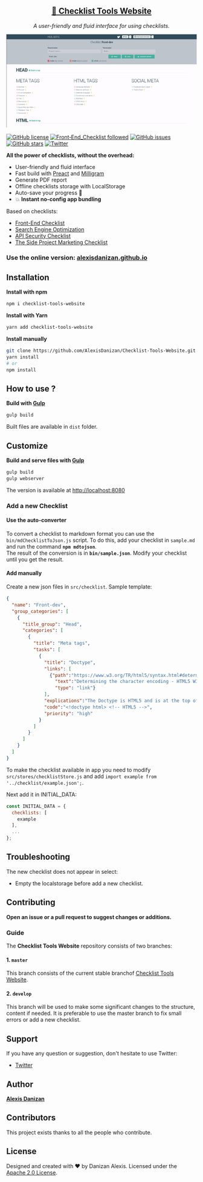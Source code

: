 <h2 align="center"><a href="https://alexisdanizan.github.io">🍿 Checklist Tools Website</a></h2>

<p align="center">
  <em>A user-friendly and fluid interface for using checklists.</em>
</p>
<p align="center">
    <a href="https://alexisdanizan.github.io" target="_blank">
        <img alt="Checklist tools website" title="Checklist tools website" src="https://github.com/AlexisDanizan/Checklist-Tools-Website/blob/master/data/checklist-tools.gif?raw=true" width="800">
    </a>
</p>


[![GitHub license](https://img.shields.io/github/license/AlexisDanizan/Checklist-Tools-Website.svg)](https://github.com/AlexisDanizan/Checklist-Tools-Website/blob/master/LICENSE)
[![Front‑End_Checklist followed](https://img.shields.io/badge/Front‑End_Checklist-followed-brightgreen.svg)](https://github.com/thedaviddias/Front-End-Checklist/)
[![GitHub issues](https://img.shields.io/github/issues/AlexisDanizan/Checklist-Tools-Website.svg)](https://github.com/AlexisDanizan/Checklist-Tools-Website/issues)
[![GitHub stars](https://img.shields.io/github/stars/AlexisDanizan/Checklist-Tools-Website.svg)](https://github.com/AlexisDanizan/Checklist-Tools-Website/stargazers)
[![Twitter](https://img.shields.io/twitter/url/https/github.com/AlexisDanizan/Checklist-Tools-Website.svg?style=social)](https://twitter.com/intent/tweet?text=Wow:&url=https%3A%2F%2Fgithub.com%2FAlexisDanizan%2FChecklist-Tools-Website)

**All the power of checklists, without the overhead:**
 - User-friendly and fluid interface
 - Fast build with [Preact]() and [Milligram](https://github.com/milligram/milligram)
 - Generate PDF report
 - Offline checklists storage with LocalStorage
 - Auto-save your progress 🚀
 - 💥 **Instant no-config app bundling**

Based on checklists:
 - [Front-End Checklist](https://github.com/thedaviddias/Front-End-Checklist)
 - [Search Engine Optimization](https://github.com/marcobiedermann/search-engine-optimization)
 - [API Security Checklist](https://github.com/shieldfy/API-Security-Checklist)
 - [The Side Project Marketing Checklist](https://github.com/karllhughes/side-project-marketing)

### Use the online version: [alexisdanizan.github.io](https://alexisdanizan.github.io)


## Installation

**Install with npm**
```bash
npm i checklist-tools-website
```

**Install with Yarn**
```bash
yarn add checklist-tools-website
```

**Install manually**

```bash
git clone https://github.com/AlexisDanizan/Checklist-Tools-Website.git
yarn install
# or
npm install
```

## How to use ?

**Build with [Gulp](https://github.com/gulpjs/gulp)**
```bash
gulp build
```
Built files are available in `dist` folder.

## Customize

**Build and serve files with [Gulp](https://github.com/gulpjs/gulp)**
```bash
gulp build
gulp webserver
```

The version is available at [http://localhost:8080](http://localhost:8080)

### Add a new Checklist

#### Use the auto-converter

To convert a checklist to markdown format you can use the `bin/mdChecklistToJson.js` script.
To do this, add your checklist in `sample.md` and run the command **`npm mdtojson`**.  
The result of the conversion is in **`bin/sample.json`**. Modify your checklist until you get the result.

#### Add manually

Create a new json files in `src/checklist`.
Sample template:
```json
{
  "name": "Front-dev",
  "group_categories": [
    {
      "title_group": "Head",
      "categories": [
        {
          "title": "Meta tags",
          "tasks": [
            {
              "title": "Doctype",
              "links": [
                {"path":"https://www.w3.org/TR/html5/syntax.html#determining-the-character-encoding",
                  "text":"Determining the character encoding - HTML5 W3C",
                  "type": "link"}
              ],
              "explications":"The Doctype is HTML5 and is at the top of all your HTML pages.",
              "code":"<!doctype html> <!-- HTML5 -->",
              "priority": "high"
            }
          ]
        }
      ]
    }
  ]
}
```

To make the checklist available in app you need to modify `src/stores/checklistStore.js` 
and add `import example from '../checklist/example.json';`.

Next add it in INITIAL_DATA:
```js
const INITIAL_DATA = {
  checklists: [
    example
  ],
  ...
};
```

## Troubleshooting

The new checklist does not appear in select:
 - Empty the localstorage before add a new checklist.
 
## Contributing

**Open an issue or a pull request to suggest changes or additions.**

### Guide

The **Checklist Tools Website** repository consists of two branches:

#### 1. `master`

This branch consists of the current stable branchof [Checklist Tools Website](https://github.com/AlexisDanizan/Checklist-Tools-Website).

#### 2. `develop`

This branch will be used to make some significant changes to the structure, content if needed. It is preferable to use the master branch to fix small errors or add a new checklist.

## Support

If you have any question or suggestion, don't hesitate to use Twitter:
* [Twitter](https://twitter.com/alexisdanizan)

## Author

**[Alexis Danizan](https://github.com/AlexisDanizan)**

## Contributors

This project exists thanks to all the people who contribute.

## License

Designed and created with ♥ by Danizan Alexis. Licensed under the [Apache 2.0 License](https://www.apache.org/licenses/LICENSE-2.0).